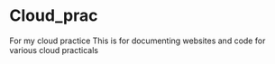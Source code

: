 # Cloud_prac
For my cloud practice
This is for documenting websites and code for various cloud practicals
